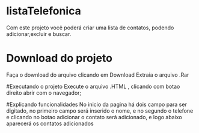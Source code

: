 # listaTelefonica
 
 Com este projeto você poderá criar uma lista de contatos, podendo adicionar,excluir e buscar.
 
 # Download do projeto
 Faça o download do arquivo clicando em Download
 Extraia o arquivo .Rar
 
 #Executando o projeto
 Execute o arquivo .HTML , clicando com botao direito abrir com o navegador;
 
 #Explicando funcionalidades
 No inicio da pagina há dois campo para ser digitado, no primeiro campo será inserido o nome, e no segundo o telefone e clicando no botao 
 adicionar o contato será adicionado, e logo abaixo aparecerá os contatos adicionados
